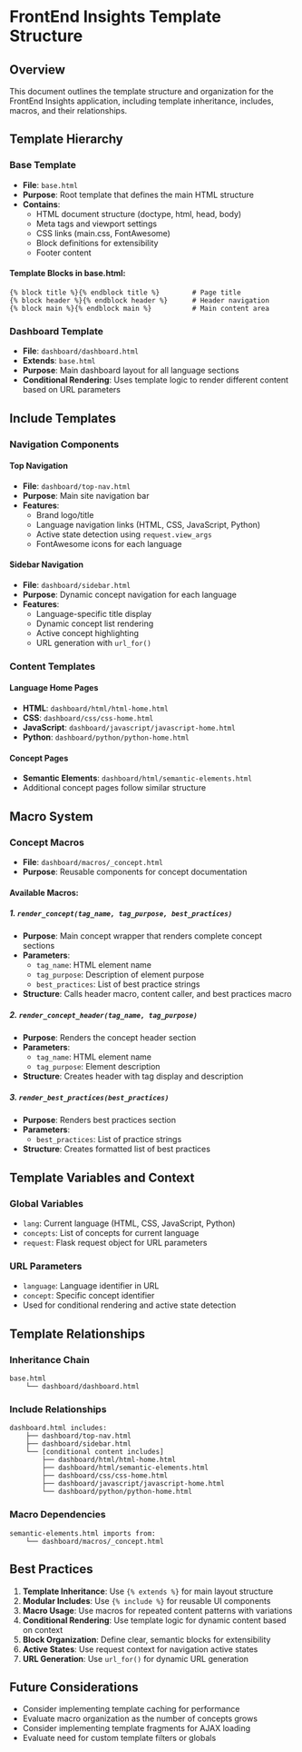 # FrontEnd Insights Template Structure

## Overview
This document outlines the template structure and organization for the FrontEnd Insights application, including template inheritance, includes, macros, and their relationships.

## Template Hierarchy

### Base Template
- **File**: `base.html`
- **Purpose**: Root template that defines the main HTML structure
- **Contains**:
  - HTML document structure (doctype, html, head, body)
  - Meta tags and viewport settings
  - CSS links (main.css, FontAwesome)
  - Block definitions for extensibility
  - Footer content

#### Template Blocks in base.html:
```jinja2
{% block title %}{% endblock title %}        # Page title
{% block header %}{% endblock header %}      # Header navigation
{% block main %}{% endblock main %}          # Main content area
```

### Dashboard Template
- **File**: `dashboard/dashboard.html`
- **Extends**: `base.html`
- **Purpose**: Main dashboard layout for all language sections
- **Conditional Rendering**: Uses template logic to render different content based on URL parameters


## Include Templates

### Navigation Components

#### Top Navigation
- **File**: `dashboard/top-nav.html`
- **Purpose**: Main site navigation bar
- **Features**:
  - Brand logo/title
  - Language navigation links (HTML, CSS, JavaScript, Python)
  - Active state detection using `request.view_args`
  - FontAwesome icons for each language

#### Sidebar Navigation
- **File**: `dashboard/sidebar.html`
- **Purpose**: Dynamic concept navigation for each language
- **Features**:
  - Language-specific title display
  - Dynamic concept list rendering
  - Active concept highlighting
  - URL generation with `url_for()`

### Content Templates

#### Language Home Pages
- **HTML**: `dashboard/html/html-home.html`
- **CSS**: `dashboard/css/css-home.html`
- **JavaScript**: `dashboard/javascript/javascript-home.html`
- **Python**: `dashboard/python/python-home.html`

#### Concept Pages
- **Semantic Elements**: `dashboard/html/semantic-elements.html`
- Additional concept pages follow similar structure

## Macro System

### Concept Macros
- **File**: `dashboard/macros/_concept.html`
- **Purpose**: Reusable components for concept documentation

#### Available Macros:

##### 1. `render_concept(tag_name, tag_purpose, best_practices)`
- **Purpose**: Main concept wrapper that renders complete concept sections
- **Parameters**:
  - `tag_name`: HTML element name
  - `tag_purpose`: Description of element purpose
  - `best_practices`: List of best practice strings
- **Structure**: Calls header macro, content caller, and best practices macro

##### 2. `render_concept_header(tag_name, tag_purpose)`
- **Purpose**: Renders the concept header section
- **Parameters**:
  - `tag_name`: HTML element name
  - `tag_purpose`: Element description
- **Structure**: Creates header with tag display and description

##### 3. `render_best_practices(best_practices)`
- **Purpose**: Renders best practices section
- **Parameters**:
  - `best_practices`: List of practice strings
- **Structure**: Creates formatted list of best practices


## Template Variables and Context

### Global Variables
- `lang`: Current language (HTML, CSS, JavaScript, Python)
- `concepts`: List of concepts for current language
- `request`: Flask request object for URL parameters

### URL Parameters
- `language`: Language identifier in URL
- `concept`: Specific concept identifier
- Used for conditional rendering and active state detection



## Template Relationships

### Inheritance Chain
```
base.html
    └── dashboard/dashboard.html
```

### Include Relationships
```
dashboard.html includes:
    ├── dashboard/top-nav.html
    ├── dashboard/sidebar.html
    └── [conditional content includes]
        ├── dashboard/html/html-home.html
        ├── dashboard/html/semantic-elements.html
        ├── dashboard/css/css-home.html
        ├── dashboard/javascript/javascript-home.html
        └── dashboard/python/python-home.html
```

### Macro Dependencies
```
semantic-elements.html imports from:
    └── dashboard/macros/_concept.html

```

## Best Practices

1. **Template Inheritance**: Use `{% extends %}` for main layout structure
2. **Modular Includes**: Use `{% include %}` for reusable UI components
3. **Macro Usage**: Use macros for repeated content patterns with variations
4. **Conditional Rendering**: Use template logic for dynamic content based on context
5. **Block Organization**: Define clear, semantic blocks for extensibility
6. **Active States**: Use request context for navigation active states
7. **URL Generation**: Use `url_for()` for dynamic URL generation

## Future Considerations

- Consider implementing template caching for performance
- Evaluate macro organization as the number of concepts grows
- Consider implementing template fragments for AJAX loading
- Evaluate need for custom template filters or globals
